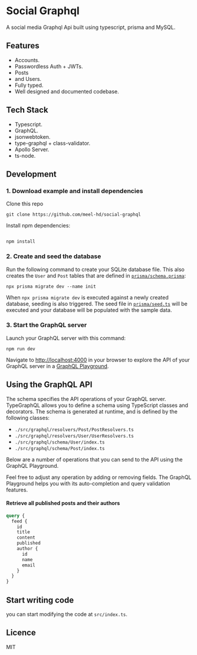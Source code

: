 # Social Graphql

A social media Graphql Api built using typescript, prisma and MySQL.

## Features
- Accounts.
- Passwordless Auth + JWTs.
- Posts
- and Users.
- Fully typed.
- Well designed and documented codebase.


## Tech Stack
- Typescript.
- GraphQL.
- jsonwebtoken.
- type-graphql + class-validator.
- Apollo Server.
- ts-node.

## Development

### 1. Download example and install dependencies

Clone this repo

```
git clone https://github.com/meel-hd/social-graphql
```


Install npm dependencies:

```

npm install
```



### 2. Create and seed the database

Run the following command to create your SQLite database file. This also creates the `User` and `Post` tables that are defined in [`prisma/schema.prisma`](./prisma/schema.prisma):

```
npx prisma migrate dev --name init
```

When `npx prisma migrate dev` is executed against a newly created database, seeding is also triggered. The seed file in [`prisma/seed.ts`](./prisma/seed.ts) will be executed and your database will be populated with the sample data.


### 3. Start the GraphQL server

Launch your GraphQL server with this command:

```
npm run dev
```

Navigate to [http://localhost:4000](http://localhost:4000) in your browser to explore the API of your GraphQL server in a [GraphQL Playground](https://github.com/prisma/graphql-playground).

## Using the GraphQL API

The schema specifies the API operations of your GraphQL server. TypeGraphQL allows you to define a schema using TypeScript classes and decorators. The schema is generated at runtime, and is defined by the following classes:

- `./src/graphql/resolvers/Post/PostResolvers.ts`
- `./src/graphql/resolvers/User/UserResolvers.ts`
- `./src/graphql/schema/User/index.ts`
- `./src/graphql/schema/Post/index.ts`

Below are a number of operations that you can send to the API using the GraphQL Playground.

Feel free to adjust any operation by adding or removing fields. The GraphQL Playground helps you with its auto-completion and query validation features.

#### Retrieve all published posts and their authors

```graphql
query {
  feed {
    id
    title
    content
    published
    author {
      id
      name
      email
    }
  }
}
```

## Start writing code
you can start modifying the code at `src/index.ts`.

## Licence 
MIT